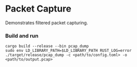 # Packet Capture

Demonstrates filtered packet capturing.

### Build and run
```
cargo build --release --bin pcap_dump
sudo env LD_LIBRARY_PATH=$LD_LIBRARY_PATH RUST_LOG=error ./target/release/pcap_dump -c <path/to/config.toml> -o <path/to/output.pcap>
```
